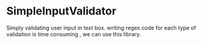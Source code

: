 # SimpleInputValidator
Simply validating user input in text box. writing regex code for each type of validation is time consuming , we can use this library.
